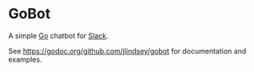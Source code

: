GoBot
=====

A simple [Go][1] chatbot for [Slack][2].

See https://godoc.org/github.com/jlindsey/gobot for documentation and examples.

[1]: https://golang.org
[2]: https://slack.com

